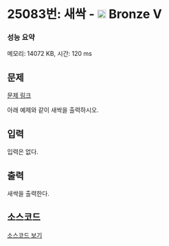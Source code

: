 # 25083번: 새싹 - <img src="https://static.solved.ac/tier_small/1.svg" style="height:20px" /> Bronze V

<!-- performance -->
### 성능 요약
메모리: 14072 KB, 시간: 120 ms
<!-- end -->

## 문제

[문제 링크](https://boj.kr/25083)

<p>아래 예제와 같이 새싹을 출력하시오.</p>

## 입력

<p>입력은 없다.</p>

## 출력

<p>새싹을 출력한다.</p>

## 소스코드

[소스코드 보기](Main.java)